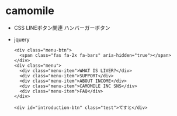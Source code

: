# camomile
* CSS
LINEボタン関連
ハンバーガーボタン
* jquery


      <div class="menu-btn">
        <span class="fas fa-2x fa-bars" aria-hidden="true"></span>
      </div>
      <div class="menu">
        <div class="menu-item">WHAT IS LIVER?</div>
        <div class="menu-item">SUPPORT</div>
        <div class="menu-item">ABOUT INCOME</div>
        <div class="menu-item">CAMOMILE INC SNS</div>
        <div class="menu-item">FAQ</div>
      </div>

      <div id="introduction-btn" class="test">てすと</div>